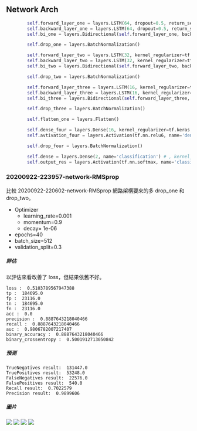 ## Network Arch
```python
        self.forward_layer_one = layers.LSTM(64, dropout=0.5, return_sequences=True) # kernel_regularizer=tf.keras.regularizers.l2(10e-06)
        self.backward_layer_one = layers.LSTM(64, dropout=0.5, return_sequences=True , go_backwards=True) # kernel_regularizer=tf.keras.regularizers.l2(10e-06)
        self.bi_one = layers.Bidirectional(self.forward_layer_one, backward_layer=self.backward_layer_one, name='bi_one')

        self.drop_one = layers.BatchNormalization() 

        self.forward_layer_two = layers.LSTM(32, kernel_regularizer=tf.keras.regularizers.l2(10e-06), dropout=0.5 , return_sequences=True)
        self.backward_layer_two = layers.LSTM(32, kernel_regularizer=tf.keras.regularizers.l2(10e-06), dropout=0.5, return_sequences=True, go_backwards=True)
        self.bi_two = layers.Bidirectional(self.forward_layer_two, backward_layer=self.backward_layer_two, name='bi_two')

        self.drop_two = layers.BatchNormalization()

        self.forward_layer_three = layers.LSTM(16, kernel_regularizer=tf.keras.regularizers.l2(10e-06), dropout=0.5)
        self.backward_layer_three = layers.LSTM(16, kernel_regularizer=tf.keras.regularizers.l2(10e-06), dropout=0.5, go_backwards=True)
        self.bi_three = layers.Bidirectional(self.forward_layer_three, backward_layer=self.backward_layer_three, name='bi_three')

        self.drop_three = layers.BatchNormalization()

        self.flatten_one = layers.Flatten()

        self.dense_four = layers.Dense(16, kernel_regularizer=tf.keras.regularizers.l2(1e-01), activity_regularizer=tf.keras.regularizers.l1(1e-03) ,name='dense_three')
        self.avtivation_four = layers.Activation(tf.nn.relu6, name='dense_four_activation')

        self.drop_four = layers.BatchNormalization()

        self.dense = layers.Dense(2, name='classification') # , kernel_regularizer=tf.keras.regularizers.l2(1e-01), activity_regularizer=tf.keras.regularizers.l1(1e-03)
        self.output_res = layers.Activation(tf.nn.softmax, name='classifi')
```

### 20200922-223957-network-RMSprop

比較 20200922-220602-network-RMSprop 網路架構要來的多 drop_one 和 drop_two。

- Optimizer
    - learning_rate=0.001
    - momentum=0.9
    - decay= 1e-06
- epochs=40
- batch_size=512
- validation_split=0.3

##### 評估
以評估來看改善了 loss，但結果依舊不好。

```
loss :  0.5103789567947388
tp :  184695.0
fp :  23116.0
tn :  184695.0
fn :  23116.0
acc :  0.0
precision :  0.8887643218040466
recall :  0.8887643218040466
auc :  0.9806782007217407
binary_accuracy :  0.8887643218040466
binary_crossentropy :  0.5001912713050842
```

##### 預測
```
TrueNegatives result:  131447.0
TruePositives result:  53248.0
FalseNegatives result:  22576.0
FalsePositives result:  540.0
Recall result:  0.7022579
Precision result:  0.9899606
```

##### 圖片
![](../model_record/20200922-223957-network-RMSprop/cross_entropy_graph_decay.png)
![](../model_record/20200922-223957-network-RMSprop/loss.png)
![](../model_record/20200922-223957-network-RMSprop/precision.png)
![](../model_record/20200922-223957-network-RMSprop/recall.png)
